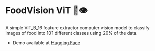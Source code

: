 # FoodVision ViT 🍔👁

A simple ViT_B_16 feature extractor computer vision model to classify images of food into 101 different classes using 20% of the data.

* Demo available at [Hugging Face](https://huggingface.co/spaces/carlosabadia/foodvisionvit)


